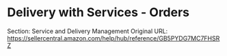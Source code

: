 # Delivery with Services - Orders

Section: Service and Delivery Management
Original URL: https://sellercentral.amazon.com/help/hub/reference/GB5PYDG7MC7FHSRZ



